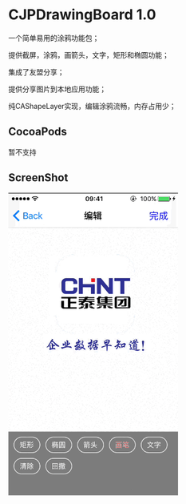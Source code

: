 # CJPDrawingBoard 1.0
一个简单易用的涂鸦功能包；

提供截屏，涂鸦，画箭头，文字，矩形和椭圆功能；

集成了友盟分享；

提供分享图片到本地应用功能；

纯CAShapeLayer实现，编辑涂鸦流畅，内存占用少；
## CocoaPods
暂不支持

## ScreenShot
![image](https://github.com/yuanlingqi/CJPDrawingBoard/blob/master/demo.gif)
